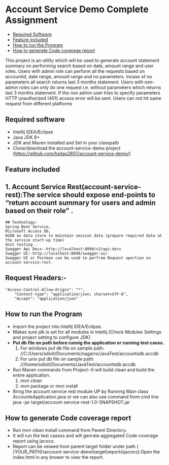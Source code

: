 # Account Service Demo Complete Assignment

* [Required Software](#required-software)
* [Feature included](#feature-included)
* [How to run the Program](#how-to-run-the-program)
* [How to generate Code coverage report](#How-to-generate-Code-coverage-report)

This project is an utility which will be used to generate account statement summary on performing search based on date, amount range and user roles. Users with admin role can perform all the requests based on accountid, date range, amount range and no parameters. Incase of no parameters all search returns last 3 months statement.
Users with non-admin roles can only do one request i.e. without parameters which returns last 3 months statement. If the non admin user tries to specify parameters HTTP unauthorized (401) access error will be sent. Users can not hit same request from different platforms


## Required software
* Intellij IDEA/Eclipse
* Java JDK 8+
* JDK and Maven installed and Set in your classpath
* Clone/download the account-service-demo project (https://github.com/hsitas2807/account-service-demo/)

## Feature included

## 1.	Account Service Rest(account-service-rest):The service should expose end-points to “return account summary for users and admin based on their role” .

    ## Technology: 
    Spring Boot Service, 
    Microsoft Access Db, 
    H2DB as data store to maintain session data (prepare required data at the service start-up time)
    Unit testing .
    Swagger Api Docs:-http://localhost:8090/v2/api-docs
    Swagger UI:-http://localhost:8090/swagger-ui/
    Swagger UI or Postman can be used to perfrom Request opertion on account-service-rest.

## Request Headers:-
	"Access-Control-Allow-Origin": "*",
        "Content-type": "application/json; charset=UTF-8",
        "Accept": "application/json"


## How to run the Program
* Import the project into Intellij IDEA/Eclipse.
* Makes sure jdk is set for all modules in Intellij.(Check Modules Settings and project setting to configure JDK)
* **Put db file on path before runnig the application or running test cases.**
	1. For windows put db file on sample path: //C:/Users/sdixit/Documents/nagarro/JavaTest/accountsdb.accdb
	2. For unix put db file on sample path: ///home/sdixit/Documents/JavaTest/accountsdb.accdb
* Run Maven commands from Project:-It will build clean and build the entire application.
    1. mvn clean
    2. mvn package or mvn install
* Bring the account service rest module UP by Running Main class AccountsApplication.java or we can also use command from cmd line java -jar target/account-service-rest-1.0-SNAPSHOT.jar

## How to generate Code coverage report
* Run mvn clean install command from Parent Directory.
* It will run the test casess and will genrate aggregated Code coverage report using jacoco.
* Report can be veiwed from parent target folder under path  ( {YOUR_PATH}\\account-service-demo\target\reports\jacoco).Open the index.html in any brower to view the report.


     


